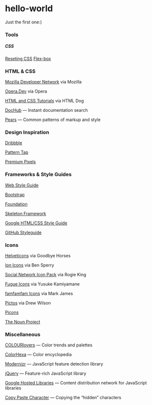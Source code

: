 # hello-world
Just the first one:)

<h3>Tools</h3>
<h5>CSS</h5>
<a href="http://meyerweb.com/eric/tools/css/reset/">Reseting CSS</a>
<a href="http://scotch.io/tutorials/a-visual-guide-to-css3-flexbox-properties">Flex-box</a>
<h3>HTML &amp; CSS</h3>
              
<a href='https://developer.mozilla.org/en-US/' rel='nofollow'>Mozilla Developer Network</a>
 via Mozilla
 
<a href='http://dev.opera.com/' rel='nofollow'>Opera.Dev</a>
   via Opera
   
<a href='http://www.htmldog.com/' rel='nofollow'>HTML and CSS Tutorials</a>
    via HTML Dog
 
<a href='http://dochub.io/' rel='nofollow'>DocHub</a>
    &mdash; Instant documentation search
  
<a href='http://pea.rs/' rel='nofollow'>Pears</a>
    &mdash; Common patterns of markup and style
 
 <h3>Design Inspiration</h3>
              
<a href='http://dribbble.com/' rel='nofollow'>Dribbble</a>
  
<a href='http://patterntap.com/' rel='nofollow'>Pattern Tap</a>
 
<a href='http://www.premiumpixels.com/' rel='nofollow'>Premium Pixels</a>
 
<h3>Frameworks &amp; Style Guides</h3>
              
<a href='http://webstyleguide.com/wsg3/index.html' rel='nofollow'>Web Style Guide</a>
 
<a href='http://twitter.github.com/bootstrap/' rel='nofollow'>Bootstrap</a>
 
<a href='http://foundation.zurb.com/' rel='nofollow'>Foundation</a>
 
<a href='http://getskeleton.com/' rel='nofollow'>Skeleton Framework</a>
 
<a href='https://google-styleguide.googlecode.com/svn/trunk/htmlcssguide.xml' rel='nofollow'>Google HTML/CSS Style Guide</a>
  
<a href='https://github.com/styleguide/' rel='nofollow'>GitHub Styleguide</a>
 
<h3>Icons</h3>
              
<a href='http://hlvticons.ch/' rel='nofollow'>Helveticons</a>
   via Goodbye Horses

<a href='http://ionicons.com/' rel='nofollow'>Ion Icons</a>
   via Ben Sperry
              
<a href='http://www.komodomedia.com/blog/2009/06/social-network-icon-pack/' rel='nofollow'>Social Network Icon Pack</a>
via Rogie King
  
<a href='http://p.yusukekamiyamane.com/' rel='nofollow'>Fugue Icons</a>
via Yusuke Kamiyamane
  
<a href='http://www.famfamfam.com/lab/icons/silk/' rel='nofollow'>famfamfam Icons</a>
    via Mark James
  
<a href='http://pictos.cc/' rel='nofollow'>Pictos</a>
    via Drew Wilson
  
<a href='http://picons.me/' rel='nofollow'>Picons</a>
 
<a href='http://thenounproject.com/' rel='nofollow'>The Noun Project</a>

<h3>Miscellaneous</h3>
              
<a href='http://www.colourlovers.com/' rel='nofollow'>COLOURlovers</a>
    &mdash; Color trends and palettes
  
<a href='http://www.colorhexa.com/' rel='nofollow'>ColorHexa</a>
    &mdash; Color encyclopedia
 
<a href='http://modernizr.com/' rel='nofollow'>Modernizr</a>
    &mdash; JavaScript feature detection library

<a href='http://jquery.com/' rel='nofollow'>jQuery</a>
    &mdash; Feature-rich JavaScript library
  
<a href='https://developers.google.com/speed/libraries/devguide' rel='nofollow'>Google Hosted Libraries</a>
    &mdash; Content distribution network for JavaScript libraries
 
<a href='http://copypastecharacter.com/' rel='nofollow'>Copy Paste Character</a>
   &mdash; Copying the &#8220;hidden&#8221; characters
